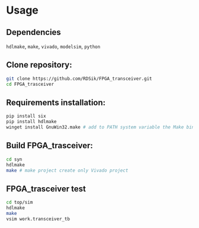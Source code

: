 # Usage

## Dependencies 

`hdlmake`, `make`, `vivado`, `modelsim`, `python`

## Clone repository:
```bash
git clone https://github.com/RDSik/FPGA_transceiver.git
cd FPGA_trasceiver
```

## Requirements installation:
```bash
pip install six
pip install hdlmake
winget install GnuWin32.make # add to PATH system variable the Make bin folder: C:\Program Files (x86)\GnuWin32\bin
```

## Build FPGA_trasceiver:
```bash
cd syn
hdlmake
make # make project create only Vivado project
```

## FPGA_trasceiver test

```bash
cd top/sim
hdlmake
make
vsim work.transceiver_tb
```
